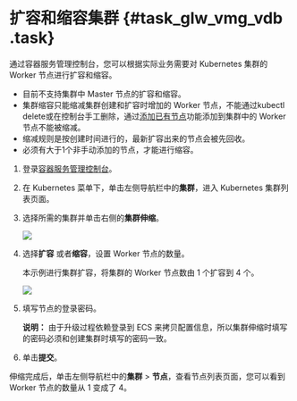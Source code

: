 # 扩容和缩容集群 {#task_glw_vmg_vdb .task}

通过容器服务管理控制台，您可以根据实际业务需要对 Kubernetes 集群的 Worker 节点进行扩容和缩容。

-   目前不支持集群中 Master 节点的扩容和缩容。
-   集群缩容只能缩减集群创建和扩容时增加的 Worker 节点，不能通过kubectl delete或在控制台手工删除，通过[添加已有节点](intl.zh-CN/用户指南/Kubernetes集群/节点管理/添加已有节点.md#)功能添加到集群中的 Worker 节点不能被缩减。
-   缩减规则是按创建时间进行的，最新扩容出来的节点会被先回收。
-   必须有大于1个非手动添加的节点，才能进行缩容。

1.  登录[容器服务管理控制台](https://cs.console.aliyun.com)。 
2.  在 Kubernetes 菜单下，单击左侧导航栏中的**集群**，进入 Kubernetes 集群列表页面。 
3.  选择所需的集群并单击右侧的**集群伸缩**。 

    ![](http://static-aliyun-doc.oss-cn-hangzhou.aliyuncs.com/assets/img/16647/155720779610904_zh-CN.png)

4.  选择**扩容** 或者**缩容**，设置 Worker 节点的数量。 

    本示例进行集群扩容，将集群的 Worker 节点数由 1 个扩容到 4 个。

    ![](http://static-aliyun-doc.oss-cn-hangzhou.aliyuncs.com/assets/img/16647/155720779610905_zh-CN.png)

5.  填写节点的登录密码。 

    **说明：** 由于升级过程依赖登录到 ECS 来拷贝配置信息，所以集群伸缩时填写的密码必须和创建集群时填写的密码一致。

6.  单击**提交**。 

伸缩完成后，单击左侧导航栏中的**集群** \> **节点**，查看节点列表页面，您可以看到 Worker 节点的数量从 1 变成了 4。

